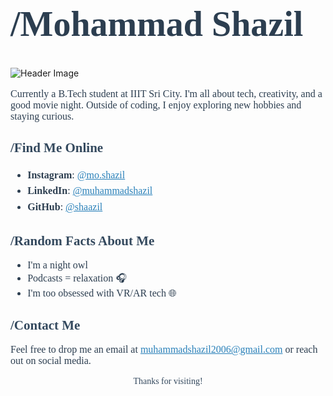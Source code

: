 <h1 style="font-family: Georgia, serif; ;font-size: 56px; color: #2c3e50;">/Mohammad Shazil</h1>


![Header Image](https://media.licdn.com/dms/image/D5612AQE7wh4LKr-P5Q/article-cover_image-shrink_720_1280/0/1684083771878?e=2147483647&v=beta&t=JfZVC-tD58wPfAcahgDdz38ujDiTKa1QLKGOOIHDoZY)


<p style="font-family: Georgia, serif; font-size: 16px; color: #2c3e50;">
Currently a B.Tech student at IIIT Sri City. I'm all about tech, creativity, and a good movie night. Outside of coding, I enjoy exploring new hobbies and staying curious.
  
</p>

<h2 style="font-family: Georgia, serif; color: #34495e;">/Find Me Online </h2>
<ul style="font-family: Georgia, serif; font-size: 16px; color: #2c3e50; line-height: 1.6;">
  <li><strong>Instagram</strong>: <a href="https://instagram.com/mo.shazil" style="color: #2980b9;">@mo.shazil</a></li>
  <li><strong>LinkedIn</strong>: <a href="https://linkedin.com/in/muhammadshazil" style="color: #2980b9;">@muhammadshazil</a></li>
  <li><strong>GitHub</strong>: <a href="https://github.com/shaazil" style="color: #2980b9;">@shaazil</a></li>
</ul>

<h2 style="font-family: Georgia, serif; color: #34495e;">/Random Facts About Me </h2>
<ul style="font-family: Georgia, serif; font-size: 16px; color: #2c3e50;">
  <li>I'm a night owl 🌙</li>
  <li>Podcasts = relaxation 🎧</li>
  <li>I'm too obsessed with VR/AR tech 🌐</li>
</ul>

<h2 style="font-family: Georgia, serif; color: #34495e;">/Contact Me </h2>
<p style="font-family: Georgia, serif; font-size: 16px; color: #2c3e50;">
Feel free to drop me an email at <a href="mailto:muhammadshazil2006@gmail.com" style="color: #2980b9;">muhammadshazil2006@gmail.com</a> or reach out on social media.
</p>

<p style="font-family: Georgia, serif; text-align: center; color: #34495e;">Thanks for visiting!</p>
